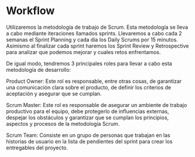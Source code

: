 # Workflow

Utilizaremos la metodología de trabajo de Scrum. Esta metodología se lleva a cabo mediante iteraciones llamados sprints. Llevaremos a cabo cada 2 semanas el Sprint Planning y cada día los Daily Scrums por 15 minutos. Asimismo al finalizar cada sprint haremos los Sprint Review y Retrospective para analizar que podemos mejorar y cuales retos enfrentamos.

De igual modo, tendremos 3 principales roles para llevar a cabo esta metodología de desarrollo:

Product Owner: Este rol es responsable, entre otras cosas, de garantizar una comunicación clara sobre el producto, de definir los criterios de aceptación y asegurar que se cumplan. 

Scrum Master: Este rol es responsable de asegurar un ambiente de trabajo productivo para el equipo, debe protegerlo de influencias externas, despejar los obstáculos y garantizar que se cumplan los principios, aspectos y procesos de la metodología Scrum.

Scrum Team: Consiste en un grupo de personas que trabajan en las historias de usuario en la lista de pendientes del sprint para crear los entregables del proyecto. 
